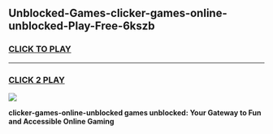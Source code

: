 
## Unblocked-Games-clicker-games-online-unblocked-Play-Free-6kszb
<h3>
<a href="https://premium76.site?title=clicker-games-online-unblocked&ref=18A">CLICK TO PLAY</a></h3>
<hr>

<h3>
<a href="https://premium76.site?title=clicker-games-online-unblocked&ref=18A">CLICK 2 PLAY</a>
  
</h3>

<a href="https://premium76.site?title=clicker-games-online-unblocked&ref=18A"><img src="https://clearcache.store/games.png"></a>


**clicker-games-online-unblocked games unblocked: Your Gateway to Fun and Accessible Online Gaming**
